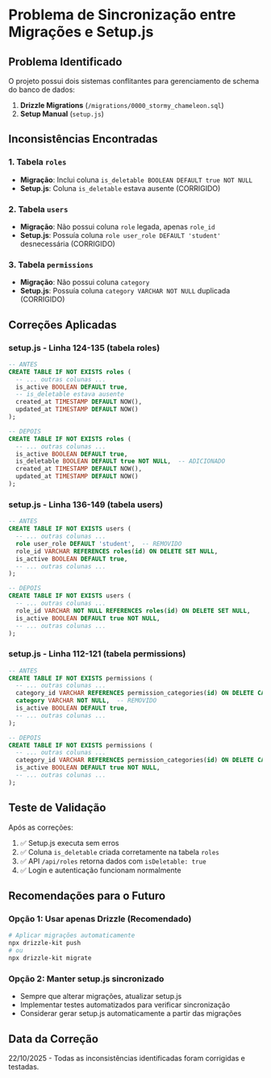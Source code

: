 # Problema de Sincronização entre Migrações e Setup.js

## Problema Identificado

O projeto possui dois sistemas conflitantes para gerenciamento de schema do banco de dados:

1. **Drizzle Migrations** (`/migrations/0000_stormy_chameleon.sql`)
2. **Setup Manual** (`setup.js`)

## Inconsistências Encontradas

### 1. Tabela `roles`
- **Migração**: Inclui coluna `is_deletable BOOLEAN DEFAULT true NOT NULL`
- **Setup.js**: Coluna `is_deletable` estava ausente (CORRIGIDO)

### 2. Tabela `users`
- **Migração**: Não possui coluna `role` legada, apenas `role_id`
- **Setup.js**: Possuía coluna `role user_role DEFAULT 'student'` desnecessária (CORRIGIDO)

### 3. Tabela `permissions`
- **Migração**: Não possui coluna `category`
- **Setup.js**: Possuía coluna `category VARCHAR NOT NULL` duplicada (CORRIGIDO)

## Correções Aplicadas

### setup.js - Linha 124-135 (tabela roles)
```sql
-- ANTES
CREATE TABLE IF NOT EXISTS roles (
  -- ... outras colunas ...
  is_active BOOLEAN DEFAULT true,
  -- is_deletable estava ausente
  created_at TIMESTAMP DEFAULT NOW(),
  updated_at TIMESTAMP DEFAULT NOW()
);

-- DEPOIS
CREATE TABLE IF NOT EXISTS roles (
  -- ... outras colunas ...
  is_active BOOLEAN DEFAULT true,
  is_deletable BOOLEAN DEFAULT true NOT NULL,  -- ADICIONADO
  created_at TIMESTAMP DEFAULT NOW(),
  updated_at TIMESTAMP DEFAULT NOW()
);
```

### setup.js - Linha 136-149 (tabela users)
```sql
-- ANTES
CREATE TABLE IF NOT EXISTS users (
  -- ... outras colunas ...
  role user_role DEFAULT 'student',  -- REMOVIDO
  role_id VARCHAR REFERENCES roles(id) ON DELETE SET NULL,
  is_active BOOLEAN DEFAULT true,
  -- ... outras colunas ...
);

-- DEPOIS
CREATE TABLE IF NOT EXISTS users (
  -- ... outras colunas ...
  role_id VARCHAR NOT NULL REFERENCES roles(id) ON DELETE SET NULL,
  is_active BOOLEAN DEFAULT true NOT NULL,
  -- ... outras colunas ...
);
```

### setup.js - Linha 112-121 (tabela permissions)
```sql
-- ANTES
CREATE TABLE IF NOT EXISTS permissions (
  -- ... outras colunas ...
  category_id VARCHAR REFERENCES permission_categories(id) ON DELETE CASCADE NOT NULL,
  category VARCHAR NOT NULL,  -- REMOVIDO
  is_active BOOLEAN DEFAULT true,
  -- ... outras colunas ...
);

-- DEPOIS
CREATE TABLE IF NOT EXISTS permissions (
  -- ... outras colunas ...
  category_id VARCHAR REFERENCES permission_categories(id) ON DELETE CASCADE NOT NULL,
  is_active BOOLEAN DEFAULT true NOT NULL,
  -- ... outras colunas ...
);
```

## Teste de Validação

Após as correções:
1. ✅ Setup.js executa sem erros
2. ✅ Coluna `is_deletable` criada corretamente na tabela `roles`
3. ✅ API `/api/roles` retorna dados com `isDeletable: true`
4. ✅ Login e autenticação funcionam normalmente

## Recomendações para o Futuro

### Opção 1: Usar apenas Drizzle (Recomendado)
```bash
# Aplicar migrações automaticamente
npx drizzle-kit push
# ou
npx drizzle-kit migrate
```

### Opção 2: Manter setup.js sincronizado
- Sempre que alterar migrações, atualizar setup.js
- Implementar testes automatizados para verificar sincronização
- Considerar gerar setup.js automaticamente a partir das migrações

## Data da Correção
22/10/2025 - Todas as inconsistências identificadas foram corrigidas e testadas.